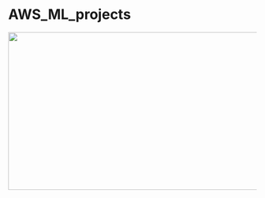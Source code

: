 # AWS_ML_projects

<p align="center">
  <img height="320" width="800" src="https://github.com/RishikeshDhayarkar/AWS_ML_projects/blob/main/aws_ml_proj_pics/nlp_1.png">
</p>  
